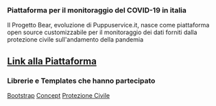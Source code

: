### Piattaforma per il monitoraggio del COVID-19 in italia

Il Progetto Bear, evoluzione di Puppuservice.it, nasce come piattaforma open source customizzabile per il monitoraggio dei dati forniti dalla protezione civile sull'andamento della pandemia

## [Link alla Piattaforma](https://alexanderis1.github.io/progettobear/graph.html)

### Librerie e Templates che hanno partecipato

[Bootstrap](https://getbootstrap.com/)
[Concept](https://github.com/puikinsh/concept)
[Protezione Civile](https://github.com/pcm-dpc/COVID-19)


